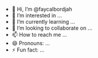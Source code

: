 - 👋 Hi, I’m @faycalbordjah
- 👀 I’m interested in ...
- 🌱 I’m currently learning ...
- 💞️ I’m looking to collaborate on ...
- 📫 How to reach me ...
- 😄 Pronouns: ...
- ⚡ Fun fact: ...

<!---
faycalbordjah/faycalbordjah is a ✨ special ✨ repository because its `README.md` (this file) appears on your GitHub profile.
You can click the Preview link to take a look at your changes.
--->
